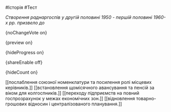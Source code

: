 #Історія #Тест

*Створення раднаргоспів у другій половині 1950 - першій половині 1960-х рр. призвело до*

{noChangeVote on}

{preview on}

{hideProgress on}

{shareEnable off}

{hideCount on}

[[послаблення союзної номенклатури та посилення ролі місцевих керівників.]]
[[встановлення щомісячного авансування та пенсій за віком для колгоспників.]]
[[переходу підприємств на повний госпрозрахунок у межах економічних зон.]]
[[відновлення товарно-грошових відносин і централізованого планування.]]
